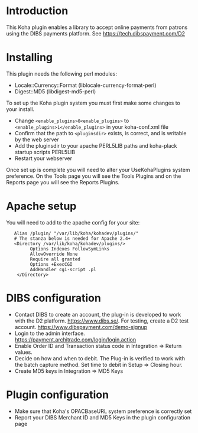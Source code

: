# Introduction
This Koha plugin enables a library to accept online payments from patrons using the DIBS payments platform.
See https://tech.dibspayment.com/D2

# Installing
This plugin needs the following perl modules:
* Locale::Currency::Format (liblocale-currency-format-perl)
* Digest::MD5 (libdigest-md5-perl)

To set up the Koha plugin system you must first make some changes to your install.

* Change `<enable_plugins>0<enable_plugins>` to `<enable_plugins>1</enable_plugins>` in your koha-conf.xml file
* Confirm that the path to `<pluginsdir>` exists, is correct, and is writable by the web server
* Add the pluginsdir to your apache PERL5LIB paths and koha-plack startup scripts PERL5LIB
* Restart your webserver

Once set up is complete you will need to alter your UseKohaPlugins system preference. On the Tools page you will see the Tools Plugins and on the Reports page you will see the Reports Plugins.

# Apache setup

You will need to add to the apache config for your site:
```
   Alias /plugin/ "/var/lib/koha/kohadev/plugins/"
   # The stanza below is needed for Apache 2.4+
   <Directory /var/lib/koha/kohadev/plugins/>
         Options Indexes FollowSymLinks
         AllowOverride None
         Require all granted
         Options +ExecCGI
         AddHandler cgi-script .pl
    </Directory>
```

# DIBS configuration

* Contact DIBS to create an account, the plug-in is developed to work with the D2 platform. https://www.dibs.se/. For testing, create a D2 test account. https://www.dibspayment.com/demo-signup
* Login to the admin interface. https://payment.architrade.com/login/login.action
* Enable Order ID and Transaction status code in Integration => Return values.
* Decide on how and when to debit. The Plug-in is verified to work with the batch capture method. Set time to debit in Setup => Closing hour.
* Create MD5 keys in Integration => MD5 Keys

# Plugin configuration

* Make sure that Koha's OPACBaseURL system preference is correctly set
* Report your DIBS Merchant ID and MD5 Keys in the plugin configuration page

